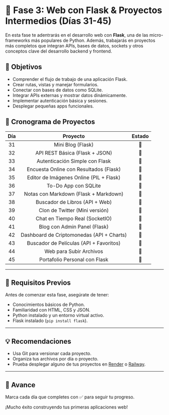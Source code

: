# 🚀 Fase 3: Web con Flask & Proyectos Intermedios (Días 31-45)

En esta fase te adentrarás en el desarrollo web con **Flask**, una de las micro-frameworks más populares de Python.
Además, trabajarás en proyectos más completos que integran APIs, bases de datos, sockets y otros conceptos clave del
desarrollo backend y frontend.

## 🎯 Objetivos

- Comprender el flujo de trabajo de una aplicación Flask.
- Crear rutas, vistas y manejar formularios.
- Conectar con bases de datos como SQLite.
- Integrar APIs externas y mostrar datos dinámicamente.
- Implementar autenticación básica y sesiones.
- Desplegar pequeñas apps funcionales.

## 📅 Cronograma de Proyectos

| Día |                  Proyecto                  | Estado |
|:---:|:------------------------------------------:|:------:|
| 31  |             Mini Blog (Flask)              |   🔲   |
| 32  |       API REST Básica (Flask + JSON)       |   🔲   |
| 33  |       Autenticación Simple con Flask       |   🔲   |
| 34  |   Encuesta Online con Resultados (Flask)   |   🔲   |
| 35  |  Editor de Imágenes Online (PIL + Flask)   |   🔲   |
| 36  |            To-Do App con SQLite            |   🔲   |
| 37  |   Notas con Markdown (Flask + Markdown)    |   🔲   |
| 38  |       Buscador de Libros (API + Web)       |   🔲   |
| 39  |       Clon de Twitter (Mini versión)       |   🔲   |
| 40  |       Chat en Tiempo Real (SocketIO)       |   🔲   |
| 41  |        Blog con Admin Panel (Flask)        |   🔲   |
| 42  | Dashboard de Criptomonedas (API + Charts)  |   🔲   |
| 43  |  Buscador de Películas (API + Favoritos)   |   🔲   |
| 44  |          Web para Subir Archivos           |   🔲   |
| 45  |       Portafolio Personal con Flask        |   🔲   |

---

## 🧰 Requisitos Previos

Antes de comenzar esta fase, asegúrate de tener:

- Conocimientos básicos de Python.
- Familiaridad con HTML, CSS y JSON.
- Python instalado y un entorno virtual activo.
- Flask instalado (`pip install flask`).

---

## 💡 Recomendaciones

- Usa Git para versionar cada proyecto.
- Organiza tus archivos por día o proyecto.
- Prueba desplegar alguno de tus proyectos en [Render](https://render.com) o [Railway](https://railway.app).

---

## 📌 Avance

Marca cada día que completes con ✅ para seguir tu progreso.

¡Mucho éxito construyendo tus primeras aplicaciones web!
